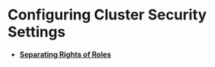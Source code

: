 # Configuring Cluster Security Settings<a name="dws_01_0027"></a>

-   **[Separating Rights of Roles](separating-rights-of-roles.md)**  


